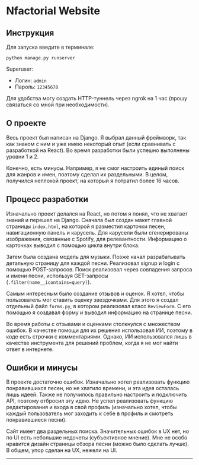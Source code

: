 # Nfactorial Website

## Инструкция

Для запуска введите в терминале:
```
python manage.py runserver
```
Superuser:
- Логин: `admin`
- Пароль: `12345678`

Для удобства могу создать HTTP-туннель через ngrok на 1 час (прошу связаться со мной при необходимости).

## О проекте

Весь проект был написан на Django. Я выбрал данный фреймворк, так как знаком с ним и уже имею некоторый опыт (если сравнивать с разработкой на React). Во время разработки были успешно выполнены уровни 1 и 2. 

Конечно, есть минусы. Например, я не смог настроить единый поиск для жанров и имен, поэтому сделал их раздельными. В целом, получился неплохой проект, на который я потратил более 16 часов.

## Процесс разработки

Изначально проект делался на React, но потом я понял, что не хватает знаний и перешел на Django. Сначала был создан макет главной страницы `index.html`, на которой я разместил карточки песен, навигационную панель и карусель. Для карусели были сгенерированы изображения, связанные с Spotify, для релевантности. Информацию о карточках выводил с помощью цикла внутри блока.

Затем была создана модель для музыки. Позже начал разрабатывать детальную страницу для каждой песни. Реализовал signup и login с помощью POST-запросов. Поиск реализовал через совпадения запроса и имени песни, используя GET-запросы (`.filter(name__icontains=query)`).

Самым интересным было создание отзывов и оценок. Я хотел, чтобы пользователь мог ставить оценку звездочками. Для этого я создал отдельный файл `forms.py`, в котором реализовал класс `ReviewForm`. С его помощью я создавал форму и выводил информацию на странице песни. 

Во время работы с отзывами и оценками столкнулся с множеством ошибок. В качестве помощи для их решения использовал ИИ, поэтому в коде есть строчки с комментариями. Однако, ИИ использовался лишь в качестве инструмента для решений проблем, когда я не мог найти ответ в интернете.

## Ошибки и минусы

В проекте достаточно ошибок. Изначально хотел реализовать функцию понравившихся песен, но не хватило времени, и эта идея осталась лишь идеей. Также не получилось правильно настроить и подключить API, поэтому отбросил эту идею. Не успел реализовать функцию редактирования и входа в свой профиль (изначально хотел, чтобы каждый пользователь мог заходить к себе в профиль и смотреть понравившиеся песни).

Сайт имеет два раздельных поиска. Значительных ошибок в UX нет, но по UI есть небольшие недочеты (субъективное мнение). Мне не особо нравится дизайн страницы обзора песни (можно было сделать лучше). В общем, упор сделан на UX, нежели на UI.

---


